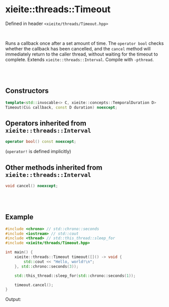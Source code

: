 # xieite::threads::Timeout
Defined in header `<xieite/threads/Timeout.hpp>`

<br/>

Runs a callback once after a set amount of time. The `operator bool` checks whether the callback has been cancelled, and the `cancel` method will immediately return to the caller thread, without waiting for the timeout to complete. Extends `xieite::threads::Interval`. Compile with `-pthread`.

<br/><br/>

## Constructors
```cpp
template<std::invocable<> C, xieite::concepts::TemporalDuration D>
Timeout(C&& callback, const D duration) noexcept;
```

## Operators inherited from `xieite::threads::Interval`
```cpp
operator bool() const noexcept;
```
(`operator!` is defined implicitly)

## Other methods inherited from `xieite::threads::Interval`
```cpp
void cancel() noexcept;
```

<br/><br/>

## Example
```cpp
#include <chrono> // std::chrono::seconds
#include <iostream> // std::cout
#include <thread> // std::this_thread::sleep_for
#include <xieite/threads/Timeout.hpp>

int main() {
	xieite::threads::Timeout timeout([]() -> void {
		std::cout << "Hello, world!\n";
	}, std::chrono::seconds(3));

	std::this_thread::sleep_for(std::chrono::seconds(1));

	timeout.cancel();
}
```
Output:
```
```
